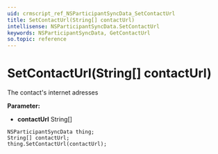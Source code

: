 ```yaml
---
uid: crmscript_ref_NSParticipantSyncData_SetContactUrl
title: SetContactUrl(String[] contactUrl)
intellisense: NSParticipantSyncData.SetContactUrl
keywords: NSParticipantSyncData, GetContactUrl
so.topic: reference
---
```


# SetContactUrl(String[] contactUrl)

The contact's internet adresses

**Parameter:** 
* **contactUrl** String[]

```crmscript
NSParticipantSyncData thing;
String[] contactUrl;
thing.SetContactUrl(contactUrl);
```

